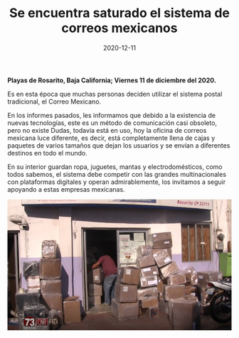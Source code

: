 ﻿---
layout: blog
title:  "Se encuentra saturado el sistema de correos mexicanos"
date:   2020-12-11
categories: rosarito
permalink: /:categories/:title:output_ext
image: /img/cnr/se-encuentra-saturado-los-correos-mexicanos.jpeg
alt: "Se encuentra saturado el sistema de correos mexicanos"
autor: 
---

**Playas de Rosarito, Baja California; Viernes 11 de diciembre del 2020.**


Es en esta época que muchas personas deciden utilizar el sistema postal tradicional, el Correo Mexicano. 


En los informes pasados, les informamos que debido a la existencia de nuevas tecnologías, este es un método de comunicación casi obsoleto, pero no existe Dudas, todavía está en uso, hoy la oficina de correos mexicana luce diferente, es decir, está completamente llena de cajas y paquetes de varios tamaños que dejan los usuarios y se envían a diferentes destinos en todo el mundo. 


En su interior guardan ropa, juguetes, mantas y electrodomésticos, como todos sabemos, el sistema debe competir con las grandes multinacionales con plataformas digitales y operan admirablemente, los invitamos a seguir apoyando a estas empresas mexicanas.

<div id="carouselExampleSlidesOnly" class="carousel slide" data-ride="carousel">
  <div class="carousel-inner">
    <div class="carousel-item active">
       <img class="d-block w-100" src="/img/cnr/se-encuentra-saturado-los-correos-mexicanos.jpeg" loading="lazy"  alt="Se encuentra saturado el sistema de correos mexicanos">
    </div>
  </div>
</div>